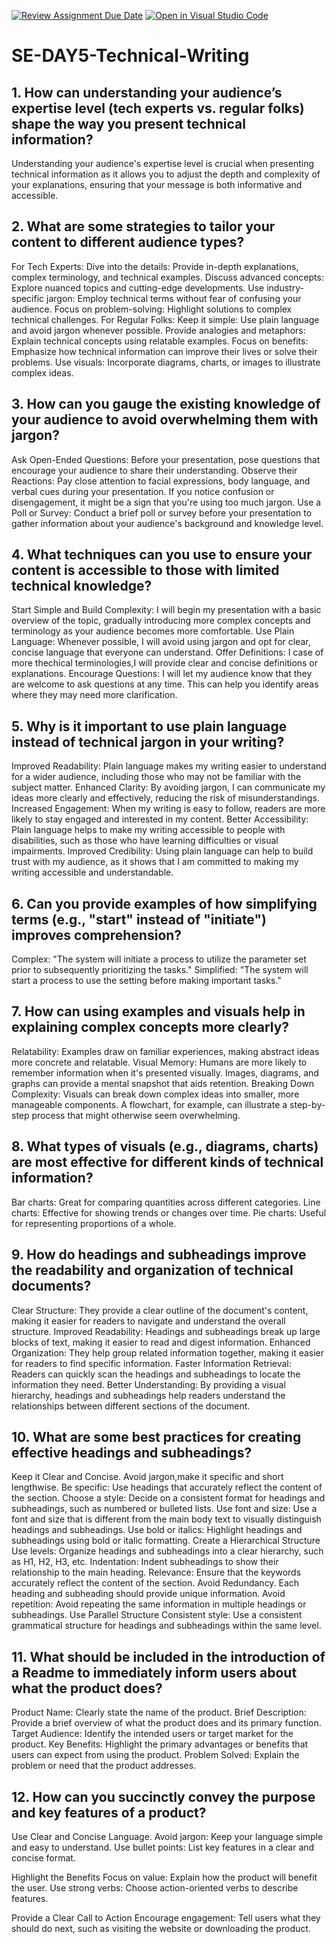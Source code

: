 [![Review Assignment Due Date](https://classroom.github.com/assets/deadline-readme-button-22041afd0340ce965d47ae6ef1cefeee28c7c493a6346c4f15d667ab976d596c.svg)](https://classroom.github.com/a/zsAR-pyY)
[![Open in Visual Studio Code](https://classroom.github.com/assets/open-in-vscode-2e0aaae1b6195c2367325f4f02e2d04e9abb55f0b24a779b69b11b9e10269abc.svg)](https://classroom.github.com/online_ide?assignment_repo_id=15733101&assignment_repo_type=AssignmentRepo)
# SE-DAY5-Technical-Writing
## 1. How can understanding your audience’s expertise level (tech experts vs. regular folks) shape the way you present technical information?
Understanding your audience's expertise level is crucial when presenting technical information as it allows you to adjust the depth and complexity of your explanations, ensuring that your message is both informative and accessible. 
## 2. What are some strategies to tailor your content to different audience types?
For Tech Experts:
Dive into the details: Provide in-depth explanations, complex terminology, and technical examples.
Discuss advanced concepts: Explore nuanced topics and cutting-edge developments.
Use industry-specific jargon: Employ technical terms without fear of confusing your audience.
Focus on problem-solving: Highlight solutions to complex technical challenges.
For Regular Folks:
Keep it simple: Use plain language and avoid jargon whenever possible.
Provide analogies and metaphors: Explain technical concepts using relatable examples.
Focus on benefits: Emphasize how technical information can improve their lives or solve their problems.
Use visuals: Incorporate diagrams, charts, or images to illustrate complex ideas.
## 3. How can you gauge the existing knowledge of your audience to avoid overwhelming them with jargon?
Ask Open-Ended Questions: Before your presentation, pose questions that encourage your audience to share their understanding.
Observe their Reactions: Pay close attention to facial expressions, body language, and verbal cues during your presentation. If you notice confusion or disengagement, it might be a sign that you're using too much jargon.
Use a Poll or Survey: Conduct a brief poll or survey before your presentation to gather information about your audience's background and knowledge level.
## 4. What techniques can you use to ensure your content is accessible to those with limited technical knowledge?
Start Simple and Build Complexity: I will begin my presentation with a basic overview of the topic, gradually introducing more complex concepts and terminology as your audience becomes more comfortable.
Use Plain Language: Whenever possible, I will avoid using jargon and opt for clear, concise language that everyone can understand.
Offer Definitions: I case of more thechical terminologies,I will provide clear and concise definitions or explanations.
Encourage Questions: I will let my audience know that they are welcome to ask questions at any time. This can help you identify areas where they may need more clarification.
## 5. Why is it important to use plain language instead of technical jargon in your writing?
Improved Readability: Plain language makes my writing easier to understand for a wider audience, including those who may not be familiar with the subject matter.
Enhanced Clarity: By avoiding jargon, I can communicate my ideas more clearly and effectively, reducing the risk of misunderstandings.
Increased Engagement: When my writing is easy to follow, readers are more likely to stay engaged and interested in my content.
Better Accessibility: Plain language helps to make my writing accessible to people with disabilities, such as those who have learning difficulties or visual impairments.
Improved Credibility: Using plain language can help to build trust with my audience, as it shows that I am committed to making my writing accessible and understandable.
## 6. Can you provide examples of how simplifying terms (e.g., "start" instead of "initiate") improves comprehension?
Complex: "The system will initiate a process to utilize the parameter set prior to subsequently prioritizing the tasks."
Simplified: "The system will start a process to use the setting before making important tasks."
## 7. How can using examples and visuals help in explaining complex concepts more clearly?
Relatability: Examples draw on familiar experiences, making abstract ideas more concrete and relatable.
Visual Memory: Humans are more likely to remember information when it's presented visually. Images, diagrams, and graphs can provide a mental snapshot that aids retention.
Breaking Down Complexity: Visuals can break down complex ideas into smaller, more manageable components. A flowchart, for example, can illustrate a step-by-step process that might otherwise seem overwhelming.
## 8. What types of visuals (e.g., diagrams, charts) are most effective for different kinds of technical information?
Bar charts: Great for comparing quantities across different categories.
Line charts: Effective for showing trends or changes over time.
Pie charts: Useful for representing proportions of a whole.
## 9. How do headings and subheadings improve the readability and organization of technical documents?
Clear Structure: They provide a clear outline of the document's content, making it easier for readers to navigate and understand the overall structure.
Improved Readability: Headings and subheadings break up large blocks of text, making it easier to read and digest information.
Enhanced Organization: They help group related information together, making it easier for readers to find specific information.
Faster Information Retrieval: Readers can quickly scan the headings and subheadings to locate the information they need.
Better Understanding: By providing a visual hierarchy, headings and subheadings help readers understand the relationships between different sections of the document.
## 10. What are some best practices for creating effective headings and subheadings?
Keep it Clear and Concise. Avoid jargon,make it specific and short lengthwise.
Be specific: Use headings that accurately reflect the content of the section.
Choose a style: Decide on a consistent format for headings and subheadings, such as numbered or bulleted lists.
Use font and size: Use a font and size that is different from the main body text to visually distinguish headings and subheadings.
Use bold or italics: Highlight headings and subheadings using bold or italic formatting.
Create a Hierarchical Structure
Use levels: Organize headings and subheadings into a clear hierarchy, such as H1, H2, H3, etc.
Indentation: Indent subheadings to show their relationship to the main heading.
Relevance: Ensure that the keywords accurately reflect the content of the section.
Avoid Redundancy. Each heading and subheading should provide unique information.
Avoid repetition: Avoid repeating the same information in multiple headings or subheadings.
Use Parallel Structure
Consistent style: Use a consistent grammatical structure for headings and subheadings within the same level.
## 11. What should be included in the introduction of a Readme to immediately inform users about what the product does?
Product Name: Clearly state the name of the product.
Brief Description: Provide a brief overview of what the product does and its primary function.
Target Audience: Identify the intended users or target market for the product.
Key Benefits: Highlight the primary advantages or benefits that users can expect from using the product.
Problem Solved: Explain the problem or need that the product addresses.
## 12. How can you succinctly convey the purpose and key features of a product?
Use Clear and Concise Language.
Avoid jargon: Keep your language simple and easy to understand.
Use bullet points: List key features in a clear and concise format.

Highlight the Benefits
Focus on value: Explain how the product will benefit the user.
Use strong verbs: Choose action-oriented verbs to describe features.

Provide a Clear Call to Action
Encourage engagement: Tell users what they should do next, such as visiting the website or downloading the product.

